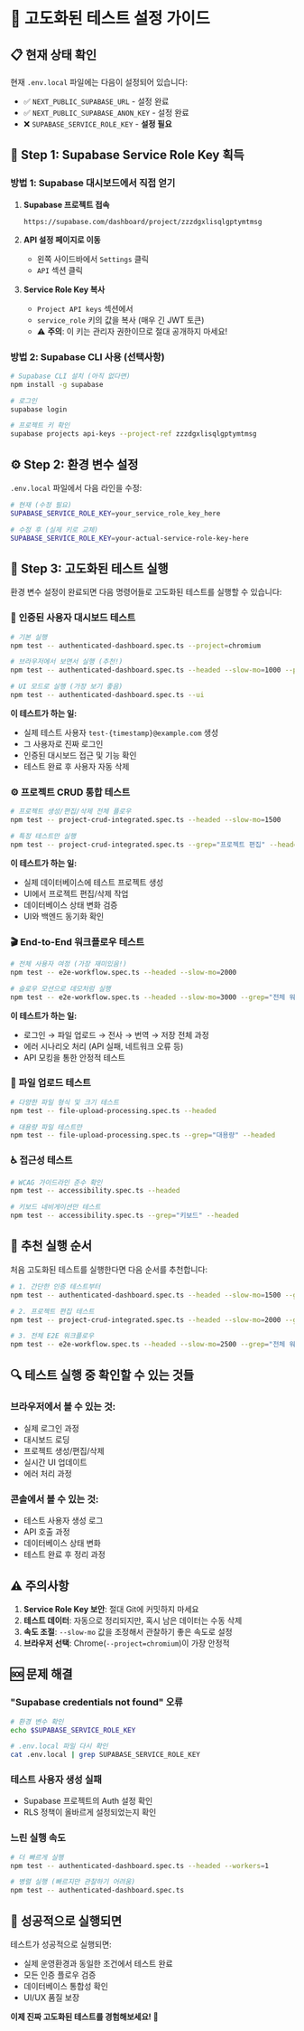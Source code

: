 # 🚀 고도화된 테스트 설정 가이드

## 📋 **현재 상태 확인**

현재 `.env.local` 파일에는 다음이 설정되어 있습니다:
- ✅ `NEXT_PUBLIC_SUPABASE_URL` - 설정 완료
- ✅ `NEXT_PUBLIC_SUPABASE_ANON_KEY` - 설정 완료
- ❌ `SUPABASE_SERVICE_ROLE_KEY` - **설정 필요**

## 🔑 **Step 1: Supabase Service Role Key 획득**

### 방법 1: Supabase 대시보드에서 직접 얻기

1. **Supabase 프로젝트 접속**
   ```
   https://supabase.com/dashboard/project/zzzdgxlisqlgptymtmsg
   ```

2. **API 설정 페이지로 이동**
   - 왼쪽 사이드바에서 `Settings` 클릭
   - `API` 섹션 클릭

3. **Service Role Key 복사**
   - `Project API keys` 섹션에서
   - `service_role` 키의 값을 복사 (매우 긴 JWT 토큰)
   - ⚠️ **주의**: 이 키는 관리자 권한이므로 절대 공개하지 마세요!

### 방법 2: Supabase CLI 사용 (선택사항)

```bash
# Supabase CLI 설치 (아직 없다면)
npm install -g supabase

# 로그인
supabase login

# 프로젝트 키 확인
supabase projects api-keys --project-ref zzzdgxlisqlgptymtmsg
```

## ⚙️ **Step 2: 환경 변수 설정**

`.env.local` 파일에서 다음 라인을 수정:

```bash
# 현재 (수정 필요)
SUPABASE_SERVICE_ROLE_KEY=your_service_role_key_here

# 수정 후 (실제 키로 교체)
SUPABASE_SERVICE_ROLE_KEY=your-actual-service-role-key-here
```

## 🧪 **Step 3: 고도화된 테스트 실행**

환경 변수 설정이 완료되면 다음 명령어들로 고도화된 테스트를 실행할 수 있습니다:

### 🔐 **인증된 사용자 대시보드 테스트**
```bash
# 기본 실행
npm test -- authenticated-dashboard.spec.ts --project=chromium

# 브라우저에서 보면서 실행 (추천!)
npm test -- authenticated-dashboard.spec.ts --headed --slow-mo=1000 --project=chromium

# UI 모드로 실행 (가장 보기 좋음)
npm test -- authenticated-dashboard.spec.ts --ui
```

**이 테스트가 하는 일:**
- 실제 테스트 사용자 `test-{timestamp}@example.com` 생성
- 그 사용자로 진짜 로그인
- 인증된 대시보드 접근 및 기능 확인
- 테스트 완료 후 사용자 자동 삭제

### ⚙️ **프로젝트 CRUD 통합 테스트**
```bash
# 프로젝트 생성/편집/삭제 전체 플로우
npm test -- project-crud-integrated.spec.ts --headed --slow-mo=1500

# 특정 테스트만 실행
npm test -- project-crud-integrated.spec.ts --grep="프로젝트 편집" --headed
```

**이 테스트가 하는 일:**
- 실제 데이터베이스에 테스트 프로젝트 생성
- UI에서 프로젝트 편집/삭제 작업
- 데이터베이스 상태 변화 검증
- UI와 백엔드 동기화 확인

### 🎬 **End-to-End 워크플로우 테스트**
```bash
# 전체 사용자 여정 (가장 재미있음!)
npm test -- e2e-workflow.spec.ts --headed --slow-mo=2000

# 슬로우 모션으로 데모처럼 실행
npm test -- e2e-workflow.spec.ts --headed --slow-mo=3000 --grep="전체 워크플로우"
```

**이 테스트가 하는 일:**
- 로그인 → 파일 업로드 → 전사 → 번역 → 저장 전체 과정
- 에러 시나리오 처리 (API 실패, 네트워크 오류 등)
- API 모킹을 통한 안정적 테스트

### 📂 **파일 업로드 테스트**
```bash
# 다양한 파일 형식 및 크기 테스트
npm test -- file-upload-processing.spec.ts --headed

# 대용량 파일 테스트만
npm test -- file-upload-processing.spec.ts --grep="대용량" --headed
```

### ♿ **접근성 테스트**
```bash
# WCAG 가이드라인 준수 확인
npm test -- accessibility.spec.ts --headed

# 키보드 네비게이션만 테스트
npm test -- accessibility.spec.ts --grep="키보드" --headed
```

## 🎯 **추천 실행 순서**

처음 고도화된 테스트를 실행한다면 다음 순서를 추천합니다:

```bash
# 1. 간단한 인증 테스트부터
npm test -- authenticated-dashboard.spec.ts --headed --slow-mo=1500 --grep="인증된 사용자가 대시보드에 접근"

# 2. 프로젝트 편집 테스트
npm test -- project-crud-integrated.spec.ts --headed --slow-mo=2000 --grep="프로젝트 편집"

# 3. 전체 E2E 워크플로우
npm test -- e2e-workflow.spec.ts --headed --slow-mo=2500 --grep="전체 워크플로우"
```

## 🔍 **테스트 실행 중 확인할 수 있는 것들**

### 브라우저에서 볼 수 있는 것:
- 실제 로그인 과정
- 대시보드 로딩
- 프로젝트 생성/편집/삭제
- 실시간 UI 업데이트
- 에러 처리 과정

### 콘솔에서 볼 수 있는 것:
- 테스트 사용자 생성 로그
- API 호출 과정
- 데이터베이스 상태 변화
- 테스트 완료 후 정리 과정

## ⚠️ **주의사항**

1. **Service Role Key 보안**: 절대 Git에 커밋하지 마세요
2. **테스트 데이터**: 자동으로 정리되지만, 혹시 남은 데이터는 수동 삭제
3. **속도 조절**: `--slow-mo` 값을 조정해서 관찰하기 좋은 속도로 설정
4. **브라우저 선택**: Chrome(`--project=chromium`)이 가장 안정적

## 🆘 **문제 해결**

### "Supabase credentials not found" 오류
```bash
# 환경 변수 확인
echo $SUPABASE_SERVICE_ROLE_KEY

# .env.local 파일 다시 확인
cat .env.local | grep SUPABASE_SERVICE_ROLE_KEY
```

### 테스트 사용자 생성 실패
- Supabase 프로젝트의 Auth 설정 확인
- RLS 정책이 올바르게 설정되었는지 확인

### 느린 실행 속도
```bash
# 더 빠르게 실행
npm test -- authenticated-dashboard.spec.ts --headed --workers=1

# 병렬 실행 (빠르지만 관찰하기 어려움)
npm test -- authenticated-dashboard.spec.ts
```

## 🎉 **성공적으로 실행되면**

테스트가 성공적으로 실행되면:
- 실제 운영환경과 동일한 조건에서 테스트 완료
- 모든 인증 플로우 검증
- 데이터베이스 통합성 확인
- UI/UX 품질 보장

**이제 진짜 고도화된 테스트를 경험해보세요! 🚀**